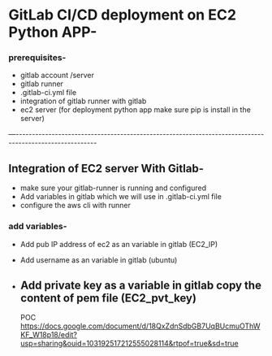 # GitLab CI/CD  deployment on EC2 Python APP-

### prerequisites-

- gitlab account /server
- gitlab runner
- .gitlab-ci.yml file
- integration of gitlab runner with gitlab
- ec2 server (for deployment python app make sure pip is install in the server)

—-------------------------------------------------------------------------------------------------------

## Integration of EC2 server With Gitlab-

- make sure your gitlab-runner is running and configured
- Add variables in gitlab which we will use in .gitlab-ci.yml file
- configure the aws cli with runner

### add variables-

- Add pub IP address of ec2 as an variable in gitlab (EC2_IP)
- Add username as an variable in gitlab (ubuntu)
- Add private key as a variable in gitlab copy the content of pem file (EC2_pvt_key)
  -----------------------------------------------------------------------------------------------------------

  POC https://docs.google.com/document/d/18QxZdnSdbGB7UqBUcmuOThWKF_W18p18/edit?usp=sharing&ouid=103192517212555028114&rtpof=true&sd=true


